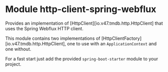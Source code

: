 # Module http-client-spring-webflux

Provides an implementation of [HttpClient][io.v47.tmdb.http.HttpClient] that uses the Spring Webflux
HTTP client.

This module contains two implementations of [HttpClientFactory][io.v47.tmdb.http.HttpClient], one
to use with an `ApplicationContext` and one without.

For a fast start just add the provided `spring-boot-starter` module to your project.
